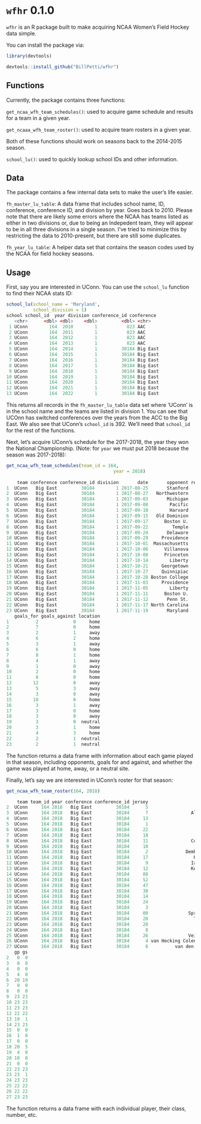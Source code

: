 # `wfhr` 0.1.0

`wfhr` is an R package built to make acquiring NCAA Women’s Field Hockey data simple.

You can install the package via:

``` r
library(devtools)	

devtools::install_github("BillPetti/wfhr")
```

## Functions

Currently, the package contains three functions:

`get_ncaa_wfh_team_schedules()`: used to acquire game schedule and
results for a team in a given year.

`get_ncaaa_wfh_team_roster()`: used to acquire team rosters in a given year.

Both of these functions should work on seasons back to the 2014-2015 season.

`school_lu()`: used to quickly lookup school IDs and other information.

## Data

The package contains a few internal data sets to make the user’s life
easier.

`fh_master_lu_table`: A data frame that includes school name, ID,
conference, conference ID, and division by year. Goes back to 2010.
Please note that there are likely some errors where the NCAA has teams
listed as either in two divisions or, due to being an Indepedent team,
they will appear to be in all three divisions in a single season. I’ve
tried to minimize this by restricting the data to 2010-present, but
there are still some duplicates.

`fh_year_lu_table`: A helper data set that contains the season
codes used by the NCAA for field hockey seasons.

## Usage

First, say you are interested in UConn. You
can use the `school_lu` function to find their NCAA stats ID:

``` r
school_lu(school_name = 'Maryland',
          school_division = 1)
school school_id  year division conference_id conference
   <chr>      <dbl> <dbl>    <dbl>         <dbl> <chr>     
 1 UConn        164  2010        1           823 AAC       
 2 UConn        164  2011        1           823 AAC       
 3 UConn        164  2012        1           823 AAC       
 4 UConn        164  2013        1           823 AAC       
 5 UConn        164  2014        1         30184 Big East  
 6 UConn        164  2015        1         30184 Big East  
 7 UConn        164  2016        1         30184 Big East  
 8 UConn        164  2017        1         30184 Big East  
 9 UConn        164  2018        1         30184 Big East  
10 UConn        164  2019        1         30184 Big East  
11 UConn        164  2020        1         30184 Big East  
12 UConn        164  2021        1         30184 Big East  
13 UConn        164  2022        1         30184 Big East 
```
This returns all records in the `fh_master_lu_table` data set
where ‘UConn’ is in the school name and the teams are listed in
division 1. You can see that UCOnn has switched conferences over the
years from the ACC to the Big East. We also see that UConn’s
`school_id` is 392. We’ll need that `school_id` for the rest of the
functions.

Next, let’s acquire UConn’s schedule for the 2017-2018, the year they won the National Championship. (Note: for `year` we must put 2018 because the season was 2017-2018):

``` r
get_ncaa_wfh_team_schedules(team_id = 164, 
                                        year = 2018)
                                        
    team conference conference_id division       date       opponent result attendance
1  UConn   Big East         30184        1 2017-08-25       Stanford      W         NA
2  UConn   Big East         30184        1 2017-08-27   Northwestern      W         NA
3  UConn   Big East         30184        1 2017-09-03       Michigan      W         NA
4  UConn   Big East         30184        1 2017-09-08        Pacific      W         NA
5  UConn   Big East         30184        1 2017-09-10        Harvard      W         NA
6  UConn   Big East         30184        1 2017-09-15   Old Dominion      W         NA
7  UConn   Big East         30184        1 2017-09-17      Boston U.      W         NA
8  UConn   Big East         30184        1 2017-09-22         Temple      W         NA
9  UConn   Big East         30184        1 2017-09-24       Delaware      W         NA
10 UConn   Big East         30184        1 2017-09-29     Providence      W         NA
11 UConn   Big East         30184        1 2017-10-01  Massachusetts      W         NA
12 UConn   Big East         30184        1 2017-10-06      Villanova      W         NA
13 UConn   Big East         30184        1 2017-10-08      Princeton      W         NA
14 UConn   Big East         30184        1 2017-10-14        Liberty      W         NA
15 UConn   Big East         30184        1 2017-10-21     Georgetown      W         NA
16 UConn   Big East         30184        1 2017-10-27     Quinnipiac      W         NA
17 UConn   Big East         30184        1 2017-10-28 Boston College      W         NA
18 UConn   Big East         30184        1 2017-11-03     Providence      W         NA
19 UConn   Big East         30184        1 2017-11-05        Liberty      W         NA
20 UConn   Big East         30184        1 2017-11-11      Boston U.      W         NA
21 UConn   Big East         30184        1 2017-11-12       Penn St.      W         NA
22 UConn   Big East         30184        1 2017-11-17 North Carolina      W         NA
23 UConn   Big East         30184        1 2017-11-19       Maryland      W         NA
   goals_for goals_against location
1          2             0     home
2          7             0     home
3          2             1     away
4          6             2     home
5          3             1     away
6          6             0     home
7          8             1     home
8          4             1     away
9          1             0     away
10         2             0     home
11         8             0     home
12        12             0     away
13         5             3     away
14         3             0     away
15        10             0     home
16         3             1     away
17         3             0     home
18         3             0     away
19         3             0  neutral
20         3             1     home
21         4             3     home
22         2             1  neutral
23         2             1  neutral
```

The function returns a data frame with information about each game
played in that season, including opponents, goals for and against, and
whether the game was played at home, away, or a neutral site.

Finally, let’s say we are interested in UConn’s roster for that season:

``` r
get_ncaa_wfh_team_roster(164, 2018)

    team team_id year conference conference_id jersey                           player pos yr
2  UConn     164 2018   Big East         30184      5                   Albright, Tori   F Fr
3  UConn     164 2018   Big East         30184      7                Alexander, Rachel   F Fr
4  UConn     164 2018   Big East         30184     13                     Alissi, Dina   M Fr
5  UConn     164 2018   Big East         30184      1                   Bleier, Aubrie   F Jr
6  UConn     164 2018   Big East         30184     22                      Boker, Svea   F So
7  UConn     164 2018   Big East         30184     18                   Burns, Natalie   F Fr
8  UConn     164 2018   Big East         30184     11                Colesworthy, Emma   M Fr
9  UConn     164 2018   Big East         30184     10                  Collins, Amanda   F Jr
10 UConn     164 2018   Big East         30184      2              Dembrowski, Jessica   M Fr
11 UConn     164 2018   Big East         30184     17                 Heistand, Karlie   M Sr
12 UConn     164 2018   Big East         30184      9                Iacobucci, Amelia   M Jr
13 UConn     164 2018   Big East         30184     12                Kennedy, Kourtney   F Fr
14 UConn     164 2018   Big East         30184     88                      Klein, Nina  GK Sr
15 UConn     164 2018   Big East         30184     52                    Konerth, Kita  GK So
16 UConn     164 2018   Big East         30184     47                      Lucas, Abby  GK So
17 UConn     164 2018   Big East         30184     30                   McNamara, Erin   B So
18 UConn     164 2018   Big East         30184     14                     Rich, Ashley   M So
19 UConn     164 2018   Big East         30184     24                     Russo, Julia   M So
20 UConn     164 2018   Big East         30184      3                  Schott, Maureen   B Jr
21 UConn     164 2018   Big East         30184     00               Sprecher, Cheyenne  GK Fr
22 UConn     164 2018   Big East         30184     20                 Tiedtke, Antonia   M So
23 UConn     164 2018   Big East         30184     28                  Tucker, Vivenne   M Fr
24 UConn     164 2018   Big East         30184      8                   Umstead, Casey   F Sr
25 UConn     164 2018   Big East         30184     26               Veitner, Charlotte   F Sr
26 UConn     164 2018   Big East         30184      4 van Hecking Colenbrander, Margot   B Fr
27 UConn     164 2018   Big East         30184      6          van den Hoogen, Barbara   M So
   gp gs
2   0  0
3   0  0
4   0  0
5   4  0
6  20 19
7   0  0
8   0  0
9  23 23
10 23 23
11 23 23
12 22 22
13 19  1
14 23 23
15  0  0
16  1  0
17  0  0
18 20  5
19  4  0
20 10  0
21  0  0
22 23 23
23 23  1
24 23 23
25 22 22
26 22 22
27 23 23
```

The function returns a data frame with each individual player, their
class, number, etc.
